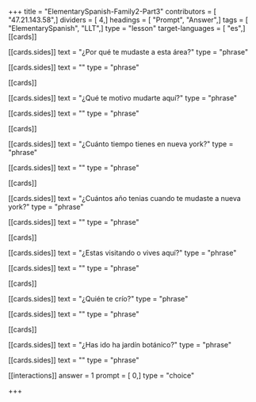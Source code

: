 +++
title = "ElementarySpanish-Family2-Part3"
contributors = [ "47.21.143.58",]
dividers = [ 4,]
headings = [ "Prompt", "Answer",]
tags = [ "ElementarySpanish", "LLT",]
type = "lesson"
target-languages = [ "es",]
[[cards]]

[[cards.sides]]
text = "¿Por qué te mudaste a esta área?"
type = "phrase"

[[cards.sides]]
text = ""
type = "phrase"

[[cards]]

[[cards.sides]]
text = "¿Qué te motivo mudarte aquí?"
type = "phrase"

[[cards.sides]]
text = ""
type = "phrase"

[[cards]]

[[cards.sides]]
text = "¿Cuánto tiempo tienes en nueva york?"
type = "phrase"

[[cards.sides]]
text = ""
type = "phrase"

[[cards]]

[[cards.sides]]
text = "¿Cuántos año tenias cuando te mudaste a nueva york?"
type = "phrase"

[[cards.sides]]
text = ""
type = "phrase"

[[cards]]

[[cards.sides]]
text = "¿Estas visitando o vives aquí?"
type = "phrase"

[[cards.sides]]
text = ""
type = "phrase"

[[cards]]

[[cards.sides]]
text = "¿Quién te crío?"
type = "phrase"

[[cards.sides]]
text = ""
type = "phrase"

[[cards]]

[[cards.sides]]
text = "¿Has ido ha jardín botánico?"
type = "phrase"

[[cards.sides]]
text = ""
type = "phrase"

[[interactions]]
answer = 1
prompt = [ 0,]
type = "choice"

+++
